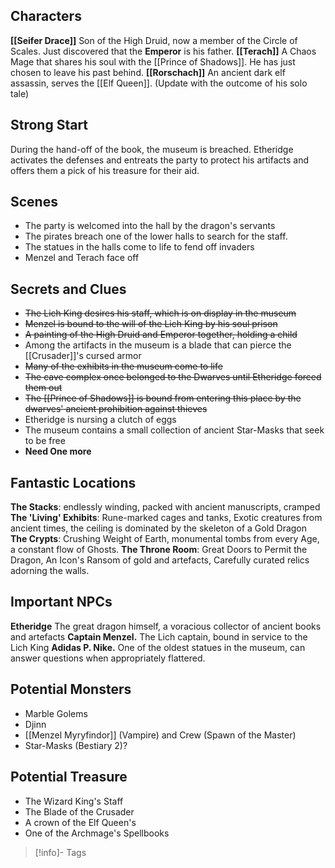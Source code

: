 ## Characters
**[[Seifer Drace]]** Son of the High Druid, now a member of the Circle of Scales.  Just discovered that the **Emperor** is his father.
**[[Terach]]** A Chaos Mage that shares his soul with the [[Prince of Shadows]].  He has just chosen to leave his past behind.
**[[Rorschach]]** An ancient dark elf assassin, serves the [[Elf Queen]].  (Update with the outcome of his solo tale)

## Strong Start

During the hand-off of the book, the museum is breached.  Etheridge activates the defenses and entreats the party to protect his artifacts and offers them a pick of his treasure for their aid.

## Scenes
- The party is welcomed into the hall by the dragon's servants
- The pirates breach one of the lower halls to search for the staff.
- The statues in the halls come to life to fend off invaders
- Menzel and Terach face off

## Secrets and Clues

* ~~The Lich King desires his staff, which is on display in the museum~~
* ~~Menzel is bound to the will of the Lich King by his soul prison~~
* ~~A painting of the High Druid and Emperor together, holding a child~~
* Among the artifacts in the museum is a blade that can pierce the [[Crusader]]'s cursed armor
* ~~Many of the exhibits in the museum come to life~~
* ~~The cave complex once belonged to the Dwarves until Etheridge forced them out~~
* ~~The [[Prince of Shadows]] is bound from entering this place by the dwarves' ancient prohibition against thieves~~
* Etheridge is nursing a clutch of eggs
* The museum contains a small collection of ancient Star-Masks that seek to be free
* **Need One more**

## Fantastic Locations
**The Stacks**: endlessly winding, packed with ancient manuscripts, cramped
**The 'Living' Exhibits**: Rune-marked cages and tanks, Exotic creatures from ancient times, the ceiling is dominated by the skeleton of a Gold Dragon
**The Crypts**: Crushing Weight of Earth, monumental tombs from every Age, a constant flow of Ghosts.
**The Throne Room**: Great Doors to Permit the Dragon, An Icon's Ransom of gold and artefacts, Carefully curated relics adorning the walls.

## Important NPCs
**Etheridge** The great dragon himself, a voracious collector of ancient books and artefacts
**Captain Menzel.** The Lich captain, bound in service to the Lich King
**Adidas P. Nike.** One of the oldest statues in the museum, can answer questions when appropriately flattered.

## Potential Monsters
* Marble Golems
* Djinn
* [[Menzel Myryfindor]] (Vampire) and Crew (Spawn of the Master)
* Star-Masks (Bestiary 2)?

## Potential Treasure
* The Wizard King's Staff
* The Blade of the Crusader
* A crown of the Elf Queen's
* One of the Archmage's Spellbooks

> [!info]- Tags

